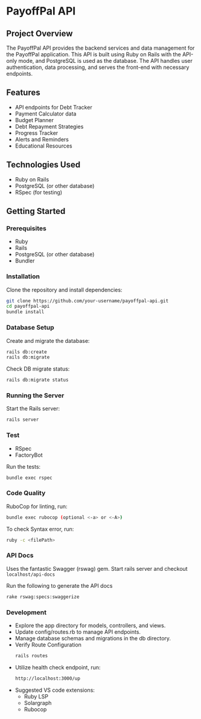 # PayoffPal API

## Project Overview

The PayoffPal API provides the backend services and data management for the PayoffPal application. This API is built using Ruby on Rails with the API-only mode, and PostgreSQL is used as the database. The API handles user authentication, data processing, and serves the front-end with necessary endpoints.

## Features

- API endpoints for Debt Tracker
- Payment Calculator data
- Budget Planner
- Debt Repayment Strategies
- Progress Tracker
- Alerts and Reminders
- Educational Resources

## Technologies Used

- Ruby on Rails
- PostgreSQL (or other database)
- RSpec (for testing)

## Getting Started

### Prerequisites

- Ruby
- Rails
- PostgreSQL (or other database)
- Bundler

### Installation

Clone the repository and install dependencies:

```bash
git clone https://github.com/your-username/payoffpal-api.git
cd payoffpal-api
bundle install
```

### Database Setup

Create and migrate the database:

```bash
rails db:create
rails db:migrate
```

Check DB migrate status:

```bash
rails db:migrate status
```

### Running the Server

Start the Rails server:

```bash
rails server
```

### Test

- RSpec
- FactoryBot

Run the tests:

```bash
bundle exec rspec
```

### Code Quality

RuboCop for linting, run:

```bash
bundle exec rubocop (optional <-a> or <-A>)
```

To check Syntax error, run:

```bash
ruby -c <filePath>
```

### API Docs

Uses the fantastic Swagger (rswag) gem. Start rails server and checkout `localhost/api-docs`

Run the following to generate the API docs

```bash
rake rswag:specs:swaggerize
```

### Development

- Explore the app directory for models, controllers, and views.
- Update config/routes.rb to manage API endpoints.
- Manage database schemas and migrations in the db directory.
- Verify Route Configuration
  ```bash
  rails routes
  ```
- Utilize health check endpoint, run:
  ```bash
  http://localhost:3000/up
  ```
- Suggested VS code extensions:
  - Ruby LSP
  - Solargraph
  - Rubocop
